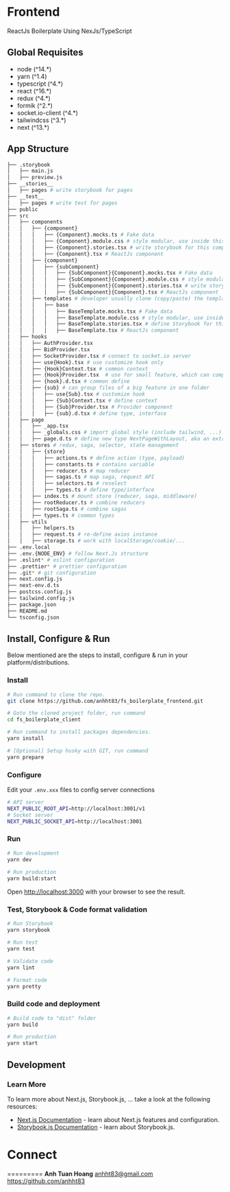 # Frontend
ReactJs Boilerplate Using NexJs/TypeScript

## Global Requisites
* node (^14.*)  
* yarn (^1.4)  
* typescript (^4.*)
* react (^16.*)
* redux (^4.*)
* formik (^2.*)  
* socket.io-client (^4.*)
* tailwindcss (^3.*)
* next (^13.*)

## App Structure
```bash
├── .storybook
│   ├── main.js
│   ├── preview.js
├── __stories__
│   ├── pages # write storybook for pages
├── __test__
│   ├── pages # write test for pages
├── public
├── src
│   ├── components
│   │   ├── {component}
│   │   │   ├── {Component}.mocks.ts # Fake data
│   │   │   ├── {Component}.module.css # style modular, use inside this component 
│   │   │   ├── {Component}.stories.tsx # write storybook for this component 
│   │   │   ├── {Component}.tsx # ReactJs component
│   │   ├── {component}
│   │   │   ├── {subComponent} 
│   │   │   │   ├── {SubComponent}{Component}.mocks.tsx # Fake data
│   │   │   │   ├── {SubComponent}{Component}.module.css # style modular, use inside this component 
│   │   │   │   ├── {SubComponent}{Component}.stories.tsx # write storybook for this component
│   │   │   │   ├── {SubComponent}{Component}.tsx # ReactJs component
│   │   ├── templates # developer usually clone (copy/paste) the template component to dev new component
│   │   │   ├── base 
│   │   │   │   ├── BaseTemplate.mocks.tsx # Fake data
│   │   │   │   ├── BaseTemplate.module.css # style modular, use inside this component 
│   │   │   │   ├── BaseTemplate.stories.tsx # define Storybook for this component 
│   │   │   │   ├── BaseTemplate.tsx # ReactJs component
│   ├── hooks
│   │   ├── AuthProvider.tsx 
│   │   ├── BidProvider.tsx
│   │   ├── SocketProvider.tsx # connect to socket.io server
│   │   ├── use{Hook}.tsx # use customize hook only
│   │   ├── {Hook}Context.tsx # common context
│   │   ├── {Hook}Provider.tsx  # use for small feature, which can compile Provider, Context, Hook, Interface should in one file
│   │   ├── {hook}.d.tsx # common define
│   │   ├── {sub} # can group files of a big feature in one folder 
│   │   │   ├── use{Sub}.tsx # customize hook
│   │   │   ├── {Sub}Context.tsx # define context
│   │   │   ├── {Sub}Provider.tsx # Provider component
│   │   │   ├── {sub}.d.tsx # define type, interface
│   ├── page 
│   │   ├── _app.tsx
│   │   ├── _globals.css # import global style (include tailwind, ...)
│   │   ├── page.d.ts # define new type NextPageWithLayout, aka an extra of NextPage. To be used to implement Layout 
│   ├── stores # redux, saga, selector, state management
│   │   ├── {store}
│   │   │   ├── actions.ts # define action (type, payload)
│   │   │   ├── constants.ts # contains variable
│   │   │   ├── reducer.ts # map reducer
│   │   │   ├── sagas.ts # map saga, request API
│   │   │   ├── selectors.ts # reselect
│   │   │   ├── types.ts # define type/interface
│   │   ├── index.ts # mount store (reducer, saga, middleware)
│   │   ├── rootReducer.ts # combine reducers
│   │   ├── rootSaga.ts # combine sagas
│   │   ├── types.ts # common types
│   ├── utils
│   │   ├── helpers.ts
│   │   ├── request.ts # re-define axios instance
│   │   ├── storage.ts # work with localStorage/cookie/...
├── .env.local
├── .env.{NODE_ENV} # follow Next.Js structure
├── .eslint* # eslint configuration
├── .prettier* # prettier configuration
├── .git* # git configuration
├── next.config.js
├── next-env.d.ts
├── postcss.config.js
├── tailwind.config.js
├── package.json
├── README.md
└── tsconfig.json
```

## Install, Configure & Run
Below mentioned are the steps to install, configure & run in your platform/distributions.

### Install
```bash
# Run command to clone the repo.
git clone https://github.com/anhht83/fs_boilerplate_frontend.git

# Goto the cloned project folder, run command
cd fs_boilerplate_client

# Run command to install packages dependencies.
yarn install

# [Optional] Setup husky with GIT, run command
yarn prepare
```

### Configure
Edit your `.env.xxx` files to config server connections
```bash
# API server
NEXT_PUBLIC_ROOT_API=http://localhost:3001/v1
# Socket server
NEXT_PUBLIC_SOCKET_API=http://localhost:3001
```
### Run
```bash
# Run development
yarn dev
 
# Run production
yarn build:start
```
Open [http://localhost:3000](http://localhost:3000) with your browser to see the result.

### Test, Storybook & Code format validation
```bash
# Run Storybook
yarn storybook

# Run test
yarn test

# Validate code
yarn lint

# Format code
yarn pretty
```

### Build code and deployment
```bash
# Build code to "dist" folder
yarn build

# Run production
yarn start
```

## Development

### Learn More

To learn more about Next.js, Storybook.js, ... take a look at the following resources:

- [Next.js Documentation](https://nextjs.org/docs) - learn about Next.js features and configuration.
- [Storybook.js Documentation](https://storybook.js.org/docs) - learn about Storybook.js.

# Connect
=========
**Anh Tuan Hoang** <anhht83@gmail.com>  https://github.com/anhht83